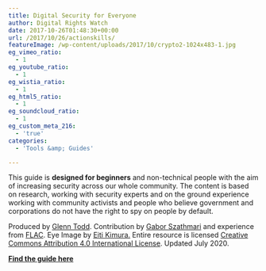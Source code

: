 ```yaml
---
title: Digital Security for Everyone
author: Digital Rights Watch
date: 2017-10-26T01:48:30+00:00
url: /2017/10/26/actionskills/
featureImage: /wp-content/uploads/2017/10/crypto2-1024x483-1.jpg
eg_vimeo_ratio:
  - 1
eg_youtube_ratio:
  - 1
eg_wistia_ratio:
  - 1
eg_html5_ratio:
  - 1
eg_soundcloud_ratio:
  - 1
eg_custom_meta_216:
  - 'true'
categories:
  - 'Tools &amp; Guides'

---
```

This guide is **designed for beginners** and non-technical people with the aim of increasing security across our whole community. The content is based on research, working with security experts and on the ground experience working with community activists and people who believe government and corporations do not have the right to spy on people by default.

Produced by [Glenn Todd][1]. Contribution by [Gabor Szathmari][2] and experience from [FLAC][3].  Eye Image by [Eiti Kimura.][4] Entire resource is licensed [Creative Commons Attribution 4.0 International License][5]. Updated July 2020.

**<span style="text-decoration: underline;"><a href="https://actionskills.co/resources/digital-security/" target="_blank" rel="noreferrer noopener">Find the guide here </a></span>**

 [1]: https://glenntodd.net
 [2]: https://twitter.com/gszathmari
 [3]: https://frontlineaction.org/
 [4]: https://www.flickr.com/photos/eitikimura/
 [5]: http://creativecommons.org/licenses/by/4.0/

